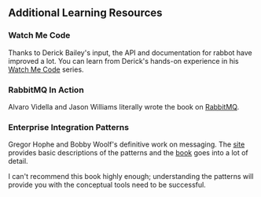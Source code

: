 ## Additional Learning Resources

### Watch Me Code
Thanks to Derick Bailey's input, the API and documentation for rabbot have improved a lot.
You can learn from Derick's hands-on experience in his [Watch Me Code] series.

### RabbitMQ In Action
Alvaro Vidella and Jason Williams literally wrote the book on [RabbitMQ].

### Enterprise Integration Patterns
Gregor Hophe and Bobby Woolf's definitive work on messaging.
The [site][EIP Site] provides basic descriptions of the patterns
and the [book][EIP Book] goes into a lot of detail.

I can't recommend this book highly enough; understanding the patterns will provide you with the conceptual tools need to be successful.


[Watch Me Code]: https://sub.watchmecode.net/categories/rabbitm
[RabbitMQ]: http://www.manning.com/videla/
[EIP Site]: http://www.enterpriseintegrationpatterns.com/
[EIP Book]: http://www.amazon.com/Enterprise-Integration-Patterns-Designing-Deploying/dp/0321200683
